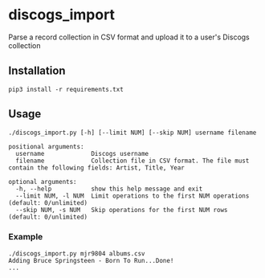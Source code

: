 # discogs_import

Parse a record collection in CSV format and upload it to a user's Discogs collection

## Installation

```
pip3 install -r requirements.txt
```

## Usage

```
./discogs_import.py [-h] [--limit NUM] [--skip NUM] username filename

positional arguments:
  username             Discogs username
  filename             Collection file in CSV format. The file must contain the following fields: Artist, Title, Year

optional arguments:
  -h, --help           show this help message and exit
  --limit NUM, -l NUM  Limit operations to the first NUM operations (default: 0/unlimited)
  --skip NUM, -s NUM   Skip operations for the first NUM rows (default: 0/unlimited)
```

### Example

```
./discogs_import.py mjr9804 albums.csv
Adding Bruce Springsteen - Born To Run...Done!
...
```
